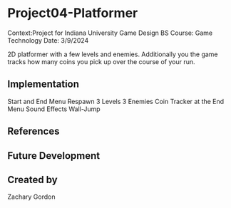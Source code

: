 # Project04-Platformer
Context:Project for Indiana University Game Design BS
Course: Game Technology
Date: 3/9/2024

2D platformer with a few levels and enemies. Additionally you the game tracks how many coins you pick up over the course of your run.

## Implementation
Start and End Menu
Respawn
3 Levels
3 Enemies
Coin Tracker at the End Menu
Sound Effects
Wall-Jump

## References

## Future Development

## Created by
Zachary Gordon
